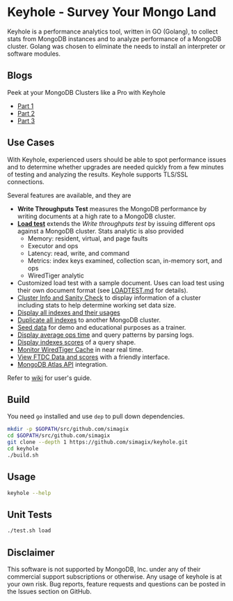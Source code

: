 # Keyhole - Survey Your Mongo Land

Keyhole is a performance analytics tool, written in GO (Golang), to collect stats from MongoDB instances and to analyze performance of a MongoDB cluster.  Golang was chosen to eliminate the needs to install an interpreter or software modules.

## Blogs

Peek at your MongoDB Clusters like a Pro with Keyhole

- [Part 1](https://www.mongodb.com/blog/post/peek-at-your-mongodb-clusters-like-a-pro-with-keyhole-part-1)
- [Part 2](https://www.mongodb.com/blog/post/peek-at-your-mongodb-clusters-like-a-pro-with-keyhole-part-2)
- [Part 3](https://www.mongodb.com/blog/post/peek-your-clusters-like-pro-with-keyhole-part-3)

## Use Cases

With Keyhole, experienced users should be able to spot performance issues and to determine whether upgrades are needed quickly from a few minutes of testing and analyzing the results.  Keyhole supports TLS/SSL connections.

Several features are available, and they are

- **Write Throughputs Test** measures the MongoDB performance by writing documents at a high rate to a MongoDB cluster.
- [**Load test**](docs/LOADTEST.md) extends the *Write throughputs test* by issuing different ops against a MongoDB cluster.  Stats analytic is also provided
  - Memory: resident, virtual, and page faults
  - Executor and ops
  - Latency: read, write, and command
  - Metrics: index keys examined, collection scan, in-memory sort, and ops
  - WiredTiger analytic
- Customized load test with a sample document.  Uses can load test using their own document format (see [LOADTEST.md](docs/LOADTEST.md) for details).
- [Cluster Info and Sanity Check](https://github.com/simagix/keyhole/wiki/MongoDB-Cluster-Info) to display information of a cluster including stats to help determine working set data size.
- [Display all indexes and their usages](https://github.com/simagix/keyhole/wiki/View-Indexes-Usages-and-Copy-Indexes)
- [Duplicate all indexes](https://github.com/simagix/keyhole/wiki/View-Indexes-Usages-and-Copy-Indexes) to another MongoDB cluster.
- [Seed data](https://github.com/simagix/keyhole/wiki/Seed-Data-using-a-Template) for demo and educational purposes as a trainer.
- [Display average ops time](https://github.com/simagix/keyhole/wiki/Logs-Analytics) and query patterns by parsing logs.
- [Display indexes scores](https://github.com/simagix/keyhole/wiki/Indexes-Scores-and-Explain) of a query shape.
- [Monitor WiredTiger Cache](https://github.com/simagix/keyhole/wiki/WiredTiger-Cache-Usage) in near real time.
- [View FTDC Data and scores](https://github.com/simagix/keyhole/wiki/MongoDB-FTDC-and-Grafana-Integration) with a friendly interface.
- [MongoDB Atlas API](https://github.com/simagix/keyhole/wiki/Atlas-API) integration.

Refer to [wiki](https://github.com/simagix/keyhole/wiki) for user's guide.

## Build

You need `go` installed and use `dep` to pull down dependencies.

```bash
mkdir -p $GOPATH/src/github.com/simagix
cd $GOPATH/src/github.com/simagix
git clone --depth 1 https://github.com/simagix/keyhole.git
cd keyhole
./build.sh
```

## Usage

```bash
keyhole --help
```

## Unit Tests

```bash
./test.sh load
```

## Disclaimer

This software is not supported by MongoDB, Inc. under any of their commercial support subscriptions or otherwise. Any usage of keyhole is at your own risk. Bug reports, feature requests and questions can be posted in the Issues section on GitHub.
